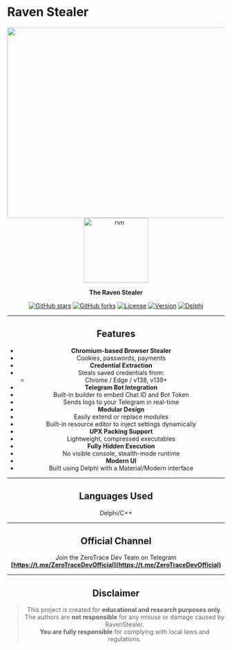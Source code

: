 # Raven Stealer

<div align="center">
<img width="1261" height="441" alt="image" src="https://github.com/user-attachments/assets/057d1882-6a97-445b-a2b8-4b8e6e37ff2e" />

<img width="150" height="150" alt="rvn" src="https://github.com/user-attachments/assets/14875fc6-7651-4fc8-bbd5-43f0023d9d37" />

**The Raven Stealer**

[![GitHub stars](https://img.shields.io/github/stars/luis22d/Raven-Stealer?style=for-the-badge&logo=github&color=black)](https://github.com/yourusername/Raven-Stealer/stargazers)
[![GitHub forks](https://img.shields.io/github/forks/luis22d/Raven-Stealer?style=for-the-badge&logo=github&color=333)](https://github.com/yourusername/Raven-Stealer/network)
[![License](https://img.shields.io/badge/license-MIT-black?style=for-the-badge)](LICENSE)
[![Version](https://img.shields.io/badge/version-1.0%20Beta-red?style=for-the-badge)](https://github.com/yourusername/Raven-Stealer/releases)
[![Delphi](https://img.shields.io/badge/Delphi-EE1F35?style=for-the-badge&logo=delphi&logoColor=white)](https://www.embarcadero.com/products/delphi)


---

##  Features

-  **Chromium-based Browser Stealer**
  - Cookies, passwords, payments
-  **Credential Extraction**
  - Steals saved credentials from:
    - Chrome / Edge / v138, v139+
-  **Telegram Bot Integration**
  - Built-in builder to embed Chat ID and Bot Token
  - Sends logs to your Telegram in real-time
-  **Modular Design**
  - Easily extend or replace modules
  - Built-in resource editor to inject settings dynamically
-  **UPX Packing Support**
  - Lightweight, compressed executables
-  **Fully Hidden Execution**
  - No visible console, stealth-mode runtime
-  **Modern UI**
  - Built using Delphi with a Material/Modern interface

---

##  Languages Used
Delphi/C++

---

##  Official Channel

 Join the ZeroTrace Dev Team on Telegram  
 **[https://t.me/ZeroTraceDevOfficial](https://t.me/ZeroTraceDevOfficial)**

---


## Disclaimer

> This project is created for **educational and research purposes only**.  
> The authors are **not responsible** for any misuse or damage caused by RavenStealer.  
> **You are fully responsible** for complying with local laws and regulations.
